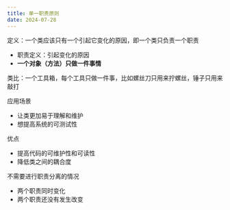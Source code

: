 ```yaml
---
title: 单一职责原则
date: 2024-07-28
---
```

定义：一个类应该只有一个引起它变化的原因，即一个类只负责一个职责

- 职责定义：引起变化的原因
- **一个对象（方法）只做一件事情**

类比：一个工具箱，每个工具只做一件事，比如螺丝刀只用来拧螺丝，锤子只用来敲打

应用场景

- 让类更加易于理解和维护
- 想提高系统的可测试性

优点

- 提高代码的可维护性和可读性
- 降低类之间的耦合度

不需要进行职责分离的情况

- 两个职责同时变化
- 两个职责还没有发生改变
